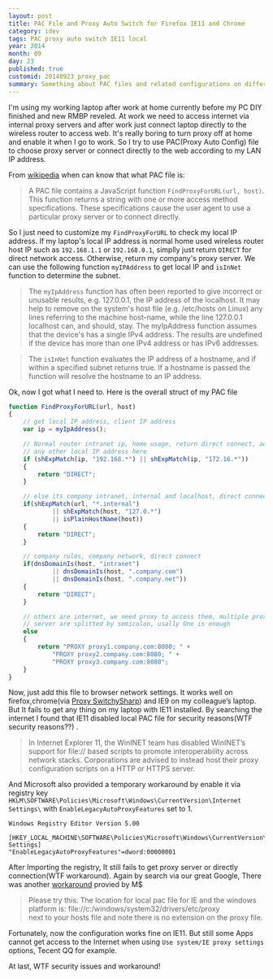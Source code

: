 ```yaml
---
layout: post
title: PAC File and Proxy Auto Switch for Firefox IE11 and Chrome
category: idev
tags: PAC proxy auto switch IE11 local
year: 2014
month: 09
day: 23
published: true
customid: 20140923_proxy_pac
summary: Something about PAC files and related configurations on different browsers, have solutions for local pac file fails on IE11.
---
```

I'm using my working laptop after work at home currently before my PC DIY finished and new RMBP reveled. At work we need to access internet via internal proxy servers and after work just connect laptop directly to the wireless router to access web. It's really boring to turn proxy off at home and enable it when I go to work. So I try to use PAC(Proxy Auto Config) file to choose proxy server or connect directly to the web according to my LAN IP address.

From [wikipedia](http://en.wikipedia.org/wiki/Proxy_auto-config) when can know that what PAC file is:

>A PAC file contains a JavaScript function `FindProxyForURL(url, host)`. This function returns a string with one or more access method specifications. These specifications cause the user agent to use a particular proxy server or to connect directly.

So I just need to customize my `FindProxyForURL` to check my local IP address. If my laptop's local IP address is normal home used wireless router host IP such as `192.168.1.1` or `192.168.0.1`, simplly just return `DIRECT` for direct network access. Otherwise, return my company's proxy server. We can use the following function `myIPAddress` to get local IP and `isInNet` function to determine the subnet.

>The `myIpAddress` function has often been reported to give incorrect or unusable results, e.g. 127.0.0.1, the IP address of the localhost. It may help to remove on the system's host file (e.g. /etc/hosts on Linux) any lines referring to the machine host-name, while the line 127.0.0.1 localhost can, and should, stay.
The myIpAddress function assumes that the device's has a single IPv4 address. The results are undefined if the device has more than one IPv4 address or has IPv6 addresses.

>The `isInNet` function evaluates the IP address of a hostname, and if within a specified subnet returns true. If a hostname is passed the function will resolve the hostname to an IP address.

Ok, now I got what I need to. Here is the overall struct of my PAC file
```javascript
function FindProxyForURL(url, host)
{
    // get local IP address, client IP address
    var ip = myIpAddress();

    // Normal router intranet ip, home usage, return direct connect, add
    // any other local IP address here
    if (shExpMatch(ip, "192.168.*") || shExpMatch(ip, "172.16.*"))
    {
        return "DIRECT";
    }

    // else its company intranet, internal and localhost, direct connect
    if(shExpMatch(url, "*.internal") 
            || shExpMatch(host, "127.0.*")
            || isPlainHostName(host))
    {
        return "DIRECT";    
    } 

    // company rules, company network, direct connect
    if(dnsDomainIs(host, "intranet")
            || dnsDomainIs(host, ".company.com")
            || dnsDomainIs(host, ".company.net"))
    {
        return "DIRECT";   
    }

    // others are internet, we need proxy to access them, multiple proxy
    // server are splitted by semicolon, usally One is enough
    else 
    {
        return "PROXY proxy1.company.com:8080; " + 
            "PROXY proxy2.company.com:8080; " + 
            "PROXY proxy3.company.com:8080";
    }
}
```

Now, just add this file to browser network settings. It works well on firefox,chrome(via [Proxy SwitchySharp](https://chrome.google.com/webstore/detail/proxy-switchysharp/dpplabbmogkhghncfbfdeeokoefdjegm?hl=en)) and IE9 on my colleague’s laptop. But It fails to get any thing on my laptop with IE11 installed. By searching the internet I found that IE11 disabled local PAC file for security reasons(WTF security reasons??) .

>In Internet Explorer 11, the WinINET team has disabled WinINET’s support for file:// based scripts to promote interoperability across network stacks. Corporations are advised to instead host their proxy configuration scripts on a HTTP or HTTPS server. 

And Microsoft also provided a temporary workaround by enable it via registry key `HKLM\SOFTWARE\Policies\Microsoft\Windows\CurrentVersion\Internet Settings\` with `EnableLegacyAutoProxyFeatures` set to 1.

```Registry
Windows Registry Editor Version 5.00

[HKEY_LOCAL_MACHINE\SOFTWARE\Policies\Microsoft\Windows\CurrentVersion\Internet Settings]
"EnableLegacyAutoProxyFeatures"=dword:00000001
```

After Importing the registry, It still fails to get proxy server or directly connection(WTF workaround). Again by search via our great Google, There was another [workaround](https://connect.microsoft.com/IE/feedback/details/793556/local-proxy-which-is-set-in-the-proxy-auto-config-of-ie11-is-not-processed-correctly-by-ie11) provied by M$

>Please try this:
The location for local pac file for IE and the windows platform is:
file://c:/windows/system32/drivers/etc/proxy    
next to your hosts file and note there is no extension on the proxy file.

Fortunately, now the configuration works fine on IE11. But still some Apps cannot get access to the Internet when using `Use system/IE proxy settings` options, Tecent QQ for example.

At last, WTF security issues and workaround!